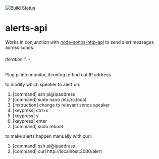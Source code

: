 [![Build Status](https://travis-ci.org/sonos-alerts/alerts-api.svg?branch=master)](https://travis-ci.org/sonos-alerts/alerts-api)
# alerts-api

Works in conjunction with [node-sonos-http-api](https://github.com/sonos-alerts/node-sonos-http-api) to send alert messages across sonos. 

###### Iteration 1. - 

Plug pi into monitor, ifconfog to find out IP address

to modify which speaker to alert on:
1) [command] ssh pi@ipaddress
2) [command] sudo nano /etc/rc.local
3) [instruction] change to relevant sonos speaker
4) [keypress] ctrl+x
5) [keypress] y
6) [keypress] enter
7) [command] sudo reboot

to make alerts happen manually with curl:
1) [command] ssh pi@ipaddress
2) [command] curl http://localhost:3000/alert

